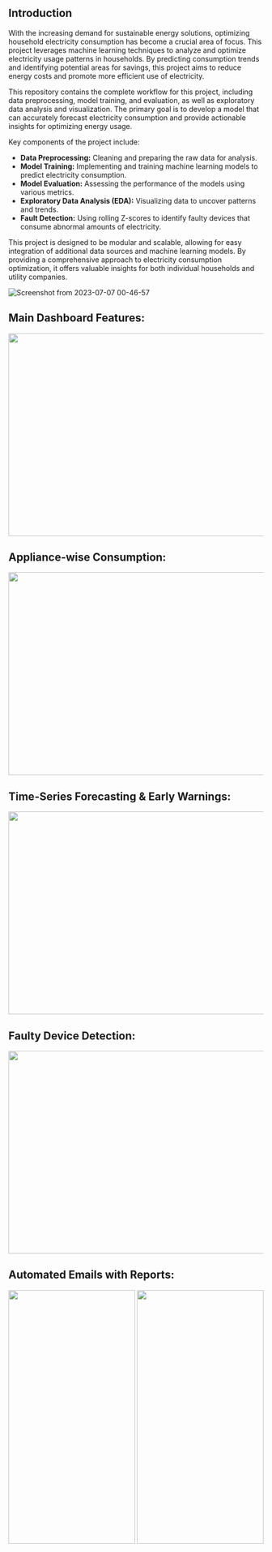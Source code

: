 ## Introduction

With the increasing demand for sustainable energy solutions, optimizing household electricity consumption has become a crucial area of focus. This project leverages machine learning techniques to analyze and optimize electricity usage patterns in households. By predicting consumption trends and identifying potential areas for savings, this project aims to reduce energy costs and promote more efficient use of electricity.

This repository contains the complete workflow for this project, including data preprocessing, model training, and evaluation, as well as exploratory data analysis and visualization. The primary goal is to develop a model that can accurately forecast electricity consumption and provide actionable insights for optimizing energy usage.

Key components of the project include:

- **Data Preprocessing:** Cleaning and preparing the raw data for analysis.
- **Model Training:** Implementing and training machine learning models to predict electricity consumption.
- **Model Evaluation:** Assessing the performance of the models using various metrics.
- **Exploratory Data Analysis (EDA):** Visualizing data to uncover patterns and trends.
- **Fault Detection:** Using rolling Z-scores to identify faulty devices that consume abnormal amounts of electricity.

This project is designed to be modular and scalable, allowing for easy integration of additional data sources and machine learning models. By providing a comprehensive approach to electricity consumption optimization, it offers valuable insights for both individual households and utility companies.

![Screenshot from 2023-07-07 00-46-57](https://github.com/debadridtt/Optimizing-Household-Electricity-through-Machine-Learning/assets/24243687/2e1c553e-44a3-4926-a645-3f42be1fee40)


## Main Dashboard Features:

<img src ="https://user-images.githubusercontent.com/24243687/127759203-45f5e572-a46c-42a9-a3f3-88c8c8aedc19.PNG" width="800" height="400">

## Appliance-wise Consumption:

<img src="https://user-images.githubusercontent.com/24243687/127759223-f089ddf4-3425-454d-9920-d8164bbc8807.PNG" width="800" height="400">

## Time-Series Forecasting & Early Warnings:

<img src="https://user-images.githubusercontent.com/24243687/127759238-ec069bc1-6bc5-4054-bc4e-475ecd6d69fa.PNG" width="800" height="400">

## Faulty Device Detection:

<img src ="https://user-images.githubusercontent.com/24243687/127759184-3fb9e6d2-ce0f-485d-adc2-0f4fa064879b.PNG" width="800" height="400">

## Automated Emails with Reports:
     
<img src= "https://user-images.githubusercontent.com/24243687/127759244-e9aaeb92-c9c7-4945-8fe8-640632f966f5.jpg" width="250" height="500"> <img src="https://user-images.githubusercontent.com/24243687/127759245-ce21f0ff-851c-42ab-ae4f-1a0e6b27e94a.jpg" width="250" height="500">

